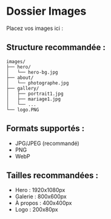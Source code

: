 # Dossier Images

Placez vos images ici :

## Structure recommandée :
```
images/
├── hero/
│   └── hero-bg.jpg
├── about/
│   └── photographe.jpg
├── gallery/
│   ├── portrait1.jpg
│   ├── mariage1.jpg
│   └── ...
└── logo.PNG
```

## Formats supportés :
- JPG/JPEG (recommandé)
- PNG
- WebP

## Tailles recommandées :
- Hero : 1920x1080px
- Galerie : 800x600px
- À propos : 400x400px
- Logo : 200x80px